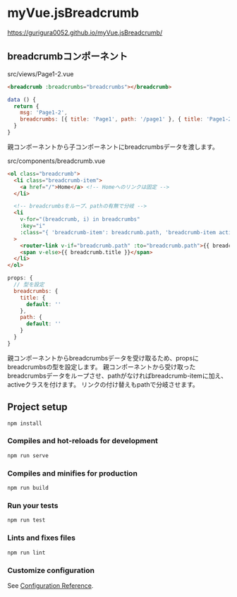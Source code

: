 # myVue.jsBreadcrumb
https://gurigura0052.github.io/myVue.jsBreadcrumb/

## breadcrumbコンポーネント
src/views/Page1-2.vue
```html
<breadcrumb :breadcrumbs="breadcrumbs"></breadcrumb>
```
```javascript
data () {
  return {
    msg: 'Page1-2',
    breadcrumbs: [{ title: 'Page1', path: '/page1' }, { title: 'Page1-2' }] // Home以降のパンくずリスト
  }
}
```
親コンポーネントから子コンポーネントにbreadcrumbsデータを渡します。

src/components/breadcrumb.vue
```html
<ol class="breadcrumb">
  <li class="breadcrumb-item">
    <a href="/">Home</a> <!-- Homeへのリンクは固定 -->
  </li>

  <!-- breadcrumbsをループ、pathの有無で分岐 -->
  <li
    v-for="(breadcrumb, i) in breadcrumbs"
    :key="i"
    :class="{ 'breadcrumb-item': breadcrumb.path, 'breadcrumb-item active': !breadcrumb.path }"
  > 
    <router-link v-if="breadcrumb.path" :to="breadcrumb.path">{{ breadcrumb.title }}</router-link>
    <span v-else>{{ breadcrumb.title }}</span>
  </li>
</ol>
```
```javascript
props: {
  // 型を設定
  breadcrumbs: {
    title: {
      default: ''
    },
    path: {
      default: ''
    }
  }
}
```
親コンポーネントからbreadcrumbsデータを受け取るため、propsにbreadcrumbsの型を設定します。
親コンポーネントから受け取ったbreadcrumbsデータをループさせ、pathがなければbreadcrumb-itemに加え、activeクラスを付けます。
リンクの付け替えもpathで分岐させます。

## Project setup
```
npm install
```

### Compiles and hot-reloads for development
```
npm run serve
```

### Compiles and minifies for production
```
npm run build
```

### Run your tests
```
npm run test
```

### Lints and fixes files
```
npm run lint
```

### Customize configuration
See [Configuration Reference](https://cli.vuejs.org/config/).
